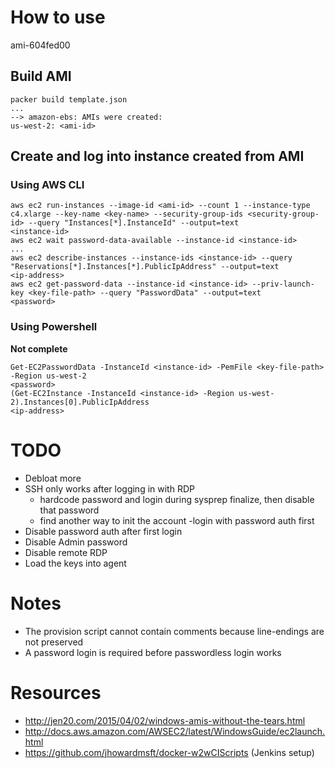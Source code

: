 # How to use

ami-604fed00

## Build AMI

```
packer build template.json
...
--> amazon-ebs: AMIs were created:
us-west-2: <ami-id>
```

## Create and log into instance created from AMI

### Using AWS CLI

```
aws ec2 run-instances --image-id <ami-id> --count 1 --instance-type c4.xlarge --key-name <key-name> --security-group-ids <security-group-id> --query "Instances[*].InstanceId" --output=text
<instance-id>
aws ec2 wait password-data-available --instance-id <instance-id>
...
aws ec2 describe-instances --instance-ids <instance-id> --query "Reservations[*].Instances[*].PublicIpAddress" --output=text
<ip-address>
aws ec2 get-password-data --instance-id <instance-id> --priv-launch-key <key-file-path> --query "PasswordData" --output=text
<password>
```

### Using Powershell

**Not complete**

```
Get-EC2PasswordData -InstanceId <instance-id> -PemFile <key-file-path> -Region us-west-2
<password>
(Get-EC2Instance -InstanceId <instance-id> -Region us-west-2).Instances[0].PublicIpAddress
<ip-address>
```

# TODO

 * Debloat more
 * SSH only works after logging in with RDP
 	- hardcode password and login during sysprep finalize, then disable that password
	- find another way to init the account
 	-login with password auth first
 * Disable password auth after first login
 * Disable Admin password
 * Disable remote RDP
 * Load the keys into agent

# Notes

 * The provision script cannot contain comments because line-endings are not preserved
 * A password login is required before passwordless login works

# Resources

 * http://jen20.com/2015/04/02/windows-amis-without-the-tears.html
 * http://docs.aws.amazon.com/AWSEC2/latest/WindowsGuide/ec2launch.html
 * https://github.com/jhowardmsft/docker-w2wCIScripts (Jenkins setup)